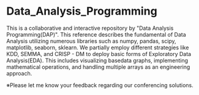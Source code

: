 # Data_Analysis_Programming
This is a collaborative and interactive repository by "Data Analysis Programming(DAP)". This reference describes the fundamental of Data Analysis utilizing numerous libraries such as numpy, pandas, scipy, matplotlib, seaborn, sklearn. We partially employ different strategies like KDD, SEMMA, and CRISP - DM to deploy basic forms of Exploratory Data Analysis(EDA). This includes visualizing basedata graphs, implementing mathematical operations, and handling multiple arrays as an engineering approach. 

※Please let me know your feedback regarding our conferencing solutions.
